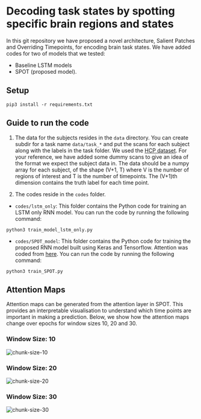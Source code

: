 # Decoding task states by spotting specific brain regions and states
In this git repository we have proposed a novel architecture, Salient Patches and Overriding Timepoints, for encoding brain task states. We have added codes for two of models that we tested:
- Baseline LSTM models
- SPOT (proposed model).  

## Setup

`pip3 install -r requirements.txt`

## Guide to run the code

1. The data for the subjects resides in the `data` directory. You can create subdir for a task name `data/task_*` and put the scans for each subject along with the labels in the task folder. We used the [HCP dataset](http://www.humanconnectomeproject.org). For your reference, we have added some dummy scans to give an idea of the format we expect the subject data in. The data should be a numpy array for each subject, of the shape (V+1, T) where V is the number of regions of interest and T is the number of timepoints. The (V+1)th dimension contains the truth label for each time point. 

2. The codes reside in the  `codes` folder. 
* `codes/lstm_only`: This folder contains the Python code for training an LSTM only RNN model. You can run the code by running the following command:
```
python3 train_model_lstm_only.py
```

* `codes/SPOT_model`: This folder contains the Python code for training the proposed RNN model built using Keras and Tensorflow. Attention was coded from [here](https://github.com/thushv89/attention_keras). You can run the code by running the following command:

```
python3 train_SPOT.py
```

## Attention Maps

Attention maps can be generated from the attention layer in SPOT. This provides an interpretable visualisation to understand which time points are important in making a prediction. Below, we show how the attention maps change over epochs for window sizes 10, 20 and 30.

### Window Size: 10
![chunk-size-10](https://github.com/SCSE-Biomedical-Computing-Group/SPOT/blob/master/window_size_10.gif)
### Window Size: 20
![chunk-size-20](https://github.com/SCSE-Biomedical-Computing-Group/SPOT/blob/master/window_size_20.gif)
### Window Size: 30
![chunk-size-30](https://github.com/SCSE-Biomedical-Computing-Group/SPOT/blob/master/window_size_30.gif)

